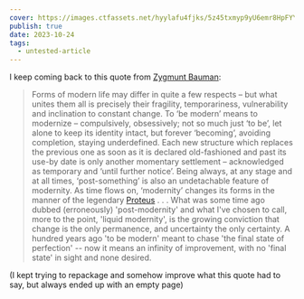 ```yaml
---
cover: https://images.ctfassets.net/hyylafu4fjks/5z45txmyp9yU6emr8HpFYY/52b2f38fd94dd5951c5392f8f592bce1/wet_detective.png
publish: true
date: 2023-10-24
tags:
  - untested-article
---
```

I keep coming back to this quote from [Zygmunt Bauman](<../Zygmunt Bauman>):

> Forms of modern life may differ in quite a few respects – but what unites them all is precisely their fragility, temporariness, vulnerability and inclination to constant change. To ‘be modern’ means to modernize – compulsively, obsessively; not so much just ‘to be’, let alone to keep its identity intact, but forever ‘becoming’, avoiding completion, staying underdefined. Each new structure which replaces the previous one as soon as it is declared old-fashioned and past its use-by date is only another momentary settlement – acknowledged as temporary and ‘until further notice’. Being always, at any stage and at all times, ‘post-something’ is also an undetachable feature of modernity. As time flows on, ‘modernity’ changes its forms in the manner of the legendary [Proteus](<../Proteus>) . . . What was some time ago dubbed (erroneously) 'post-modernity' and what I've chosen to call, more to the point, 'liquid modernity', is the growing conviction that change is the only permanence, and uncertainty the only certainty. A hundred years ago 'to be modern' meant to chase 'the final state of perfection' -- now it means an infinity of improvement, with no 'final state' in sight and none desired.



(I kept trying to repackage and somehow improve what this quote had to say, but always ended up with an empty page)
